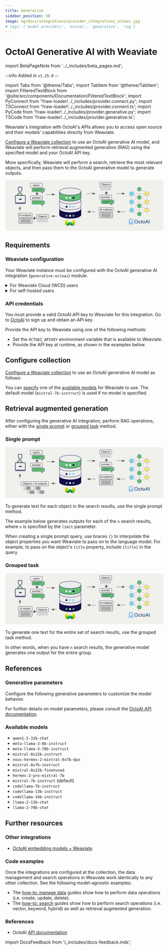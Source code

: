 ```yaml
---
title: Generative
sidebar_position: 50
image: og/docs/integrations/provider_integrations_octoai.jpg
# tags: ['model providers', 'octoai', 'generative', 'rag']
---
```


# OctoAI Generative AI with Weaviate

import BetaPageNote from '../_includes/beta_pages.md';

<BetaPageNote />

:::info Added in `v1.25.0`
:::

import Tabs from '@theme/Tabs';
import TabItem from '@theme/TabItem';
import FilteredTextBlock from '@site/src/components/Documentation/FilteredTextBlock';
import PyConnect from '!!raw-loader!../_includes/provider.connect.py';
import TSConnect from '!!raw-loader!../_includes/provider.connect.ts';
import PyCode from '!!raw-loader!../_includes/provider.generative.py';
import TSCode from '!!raw-loader!../_includes/provider.generative.ts';

Weaviate's integration with OctoAI's APIs allows you to access open source and their models' capabilities directly from Weaviate.

[Configure a Weaviate collection](#configure-collection) to use an OctoAI generative AI model, and Weaviate will perform retrieval augmented generation (RAG) using the specified model and your OctoAI API key.

More specifically, Weaviate will perform a search, retrieve the most relevant objects, and then pass them to the OctoAI generative model to generate outputs.

![RAG integration illustration](../_includes/integration_octoai_rag.png)

## Requirements

### Weaviate configuration

Your Weaviate instance must be configured with the OctoAI generative AI integration (`generative-octoai`) module.

<details>
  <summary>For Weaviate Cloud (WCD) users</summary>

This integration is enabled by default on Weaviate Cloud (WCD) serverless managed instances.

</details>

<details>
  <summary>For self-hosted users</summary>

- Check the [cluster metadata](../../config-refs/meta.md) to verify if the module is enabled.
- Follow the [how-to configure modules](../../configuration/modules.md) guide to enable the module in Weaviate.

</details>

### API credentials

You must provide a valid OctoAI API key to Weaviate for this integration. Go to [OctoAI](https://octo.ai/docs/getting-started/how-to-create-an-octoai-access-token) to sign up and obtain an API key.

Provide the API key to Weaviate using one of the following methods:

- Set the `OCTOAI_APIKEY` environment variable that is available to Weaviate.
- Provide the API key at runtime, as shown in the examples below.

<Tabs groupId="languages">

 <TabItem value="py" label="Python (v4)">
    <FilteredTextBlock
      text={PyConnect}
      startMarker="# START OctoAIInstantiation"
      endMarker="# END OctoAIInstantiation"
      language="py"
    />
  </TabItem>

 <TabItem value="js" label="JS/TS (Beta)">
    <FilteredTextBlock
      text={TSConnect}
      startMarker="// START OctoAIInstantiation"
      endMarker="// END OctoAIInstantiation"
      language="ts"
    />
  </TabItem>

</Tabs>

## Configure collection

[Configure a Weaviate collection](../../manage-data/collections.mdx#specify-a-generative-module) to use an OctoAI generative AI model as follows:

<Tabs groupId="languages">
  <TabItem value="py" label="Python (v4)">
    <FilteredTextBlock
      text={PyCode}
      startMarker="# START BasicGenerativeOctoAI"
      endMarker="# END BasicGenerativeOctoAI"
      language="py"
    />
  </TabItem>

  <TabItem value="js" label="JS/TS (Beta)">
    <FilteredTextBlock
      text={TSCode}
      startMarker="// START BasicGenerativeOctoAI"
      endMarker="// END BasicGenerativeOctoAI"
      language="ts"
    />
  </TabItem>

</Tabs>

You can [specify](#generative-parameters) one of the [available models](#available-models) for Weaviate to use. The default model (`mistral-7b-instruct`) is used if no model is specified.

## Retrieval augmented generation

After configuring the generative AI integration, perform RAG operations, either with the [single prompt](#single-prompt) or [grouped task](#grouped-task) method.

### Single prompt

![Single prompt RAG integration generates individual outputs per search result](../_includes/integration_octoai_rag_single.png)

To generate text for each object in the search results, use the single prompt method.

The example below generates outputs for each of the `n` search results, where `n` is specified by the `limit` parameter.

When creating a single prompt query, use braces `{}` to interpolate the object properties you want Weaviate to pass on to the language model. For example, to pass on the object's `title` property, include `{title}` in the query.

<Tabs groupId="languages">

 <TabItem value="py" label="Python (v4)">
    <FilteredTextBlock
      text={PyCode}
      startMarker="# START SinglePromptExample"
      endMarker="# END SinglePromptExample"
      language="py"
    />
  </TabItem>

 <TabItem value="js" label="JS/TS (Beta)">
    <FilteredTextBlock
      text={TSCode}
      startMarker="// START SinglePromptExample"
      endMarker="// END SinglePromptExample"
      language="ts"
    />
  </TabItem>

</Tabs>

### Grouped task

![Grouped task RAG integration generates one output for the set of search results](../_includes/integration_octoai_rag_grouped.png)

To generate one text for the entire set of search results, use the grouped task method.

In other words, when you have `n` search results, the generative model generates one output for the entire group.

<Tabs groupId="languages">

 <TabItem value="py" label="Python (v4)">
    <FilteredTextBlock
      text={PyCode}
      startMarker="# START GroupedTaskExample"
      endMarker="# END GroupedTaskExample"
      language="py"
    />
  </TabItem>

 <TabItem value="js" label="JS/TS (Beta)">
    <FilteredTextBlock
      text={TSCode}
      startMarker="// START GroupedTaskExample"
      endMarker="// END GroupedTaskExample"
      language="ts"
    />
  </TabItem>

</Tabs>

## References

### Generative parameters

<!-- Zain: Any parameters discuss here? Pls see e.g. Cohere/OpenAI page for comparison -->

Configure the following generative parameters to customize the model behavior.

<Tabs groupId="languages">
  <TabItem value="py" label="Python (v4)">
    <FilteredTextBlock
      text={PyCode}
      startMarker="# START FullGenerativeOctoAI"
      endMarker="# END FullGenerativeOctoAI"
      language="py"
    />
  </TabItem>

  <TabItem value="js" label="JS/TS (Beta)">
    <FilteredTextBlock
      text={TSCode}
      startMarker="// START FullGenerativeOctoAI"
      endMarker="// END FullGenerativeOctoAI"
      language="ts"
    />
  </TabItem>

</Tabs>

For further details on model parameters, please consult the [OctoAI API documentation](https://octo.ai/docs/text-gen-solution/rest-api).

### Available models

* `qwen1.5-32b-chat`
* `meta-llama-3-8b-instruct`
* `meta-llama-3-70b-instruct`
* `mixtral-8x22b-instruct`
* `nous-hermes-2-mixtral-8x7b-dpo`
* `mixtral-8x7b-instruct`
* `mixtral-8x22b-finetuned`
* `hermes-2-pro-mistral-7b`
* `mistral-7b-instruct` (default)
* `codellama-7b-instruct`
* `codellama-13b-instruct`
* `codellama-34b-instruct`
* `llama-2-13b-chat`
* `llama-2-70b-chat`

## Further resources

### Other integrations

- [OctoAI embedding models + Weaviate](./embeddings.md).

### Code examples

Once the integrations are configured at the collection, the data management and search operations in Weaviate work identically to any other collection. See the following model-agnostic examples:

- The [how-to: manage data](../../manage-data/index.md) guides show how to perform data operations (i.e. create, update, delete).
- The [how-to: search](../../search/index.md) guides show how to perform search operations (i.e. vector, keyword, hybrid) as well as retrieval augmented generation.

### References

- OctoAI [API documentation](https://octo.ai/docs/getting-started/inference-models)

import DocsFeedback from '/_includes/docs-feedback.mdx';

<DocsFeedback/>
